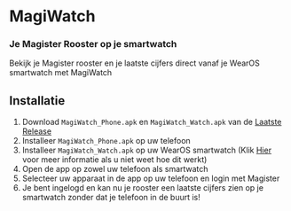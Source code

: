 # MagiWatch

### Je Magister Rooster op je smartwatch

Bekijk je Magister rooster en je laatste cijfers direct vanaf je WearOS smartwatch met MagiWatch

## Installatie

1. Download `MagiWatch_Phone.apk` en `MagiWatch_Watch.apk` van de [Laatste Release](https://github.com/TwixGamer00/MagiWatch/releases/tag/Release)
2. Installeer `MagiWatch_Phone.apk` op uw telefoon
3. Installeer `MagiWatch_Watch.apk` op uw WearOS smartwatch (Klik [Hier](https://www.makeuseof.com/sideload-apps-wear-os-galaxy-watch/) voor meer informatie als u niet weet hoe dit werkt)
4. Open de app op zowel uw telefoon als smartwatch
5. Selecteer uw apparaat in de app op uw telefoon en login met Magister
6. Je bent ingelogd en kan nu je rooster een laatste cijfers zien op je smartwatch zonder dat je telefoon in de buurt is!
